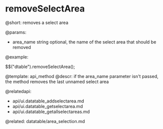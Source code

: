 removeSelectArea
=============


@short:
	removes a select area

@params:
- area_name		string		optional, the name of the select area that should be removed


@example:

$$("dtable").removeSelectArea();

@template:	api_method
@descr:
if the area_name parameter isn't passed, the method removes the last unnamed select area

@relatedapi:
- api/ui.datatable_addselectarea.md
- api/ui.datatable_getselectarea.md
- api/ui.datatable_getallselectareas.md

@related:
datatable/area_selection.md
